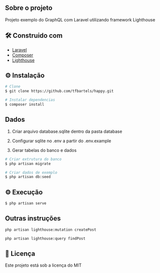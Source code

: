 ## Sobre o projeto
Projeto exemplo do GraphQL com Laravel utilizando framework Lighthouse

## 🛠 Construido com
* [Laravel](https://laravel.com/)
* [Composer](https://getcomposer.org/)
* [Lighthouse](https://lighthouse-php.com/)

## ⚙ Instalação

```bash
# Clone
$ git clone https://github.com/tfbartels/happy.git

# Instalar dependencias
$ composer install
```

## Dados

1. Criar arquivo database.sqlite dentro da pasta database

2. Configurar sqlite no .env a partir do .env.example

3. Gerar tabelas do banco e dados

```bash
# Criar extrutura do banco 
$ php artisan migrate

# Criar dados de exemplo
$ php artisan db:seed
```

## ⚙ Execução

```bash
$ php artisan serve
```

## Outras instruções

```bash
php artisan lighthouse:mutation createPost  

php artisan lighthouse:query findPost  
```

## 📝 Licença
Este projeto está sob a licença do MIT

